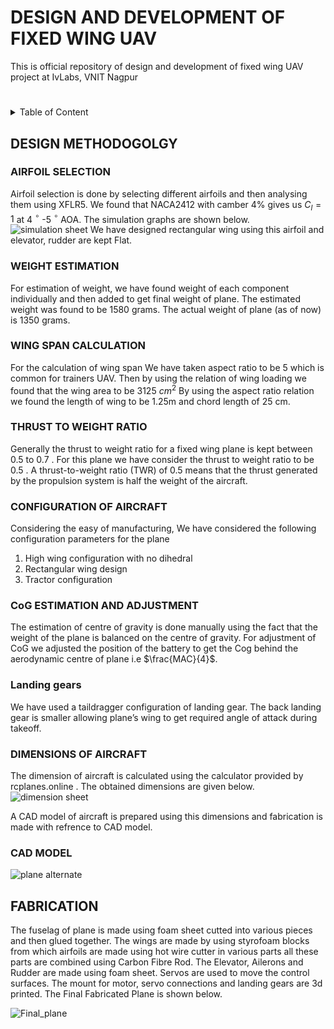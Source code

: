 # DESIGN AND DEVELOPMENT OF FIXED WING UAV
This is official repository of design and development of fixed wing UAV project at IvLabs, VNIT Nagpur
#
<details>
  <summary>Table of Content</summary>
  <ol>
    <li><a href="#DESIGN METHODOGOLGY">Design Methodology</a></li>
   <ol>
     <li><a href="#AIRFOIL SELECTION">Airfoil Selection</a></li>
     <li><a href="#WEIGHT ESTIMATION">Weight Estimation</a></li>
     <li><a href="#Thrust To Weight Ratio">Thrust To Weight Ratio</a></li>
     <li><a href="#Configuration of Aircraft">Configuration of Aircraft</a></li>
     <li><a href="#Estimation and Adjustment">CoG Estimation and Adjustment</a></li>
     <li><a href="#Demensions of Aircraft">Demensions of Aircraft</a></li>
   </ol>   
    <li><a href="#Fabrication">Fabrication</a></li>
  </ol>
</details>

## DESIGN METHODOGOLGY
### AIRFOIL SELECTION
Airfoil selection is done by selecting different airfoils and then analysing them using XFLR5. We found that NACA2412 with camber 4%  gives us $C_l=1$ at 4 $^\circ$ -5 $^\circ$ AOA. The simulation graphs are shown below.
![simulation  sheet](https://github.com/user-attachments/assets/2181c926-fbb7-4846-8c08-43c0063a92b5)
We have designed rectangular wing using this airfoil and elevator, rudder are kept Flat.
### WEIGHT ESTIMATION
For estimation of weight, we have found weight of each component individually and then added to get final weight of plane. 
The estimated weight was found to be 1580 grams. The actual weight of plane (as of now) is 1350 grams.
### WING SPAN CALCULATION
For the calculation of wing span We have taken aspect ratio to be 5 which is common for trainers UAV. Then by using the relation of wing loading we found that the wing area to be 3125 $cm^2$ 
By using the aspect ratio relation we found the length of wing to be 1.25m and  chord length of 25 cm.

### THRUST TO WEIGHT RATIO
Generally the thrust to weight ratio for a fixed wing plane is kept between $0.5$ to $0.7$ . For this plane we have consider the thrust to weight ratio to be $0.5$ . A thrust-to-weight ratio (TWR) of 0.5 means that the thrust generated by the propulsion system is half the weight of the aircraft.
### CONFIGURATION OF AIRCRAFT
Considering the easy of manufacturing, We have considered the following configuration parameters for the plane
1. High wing configuration with no dihedral
2. Rectangular wing design
3. Tractor configuration
### CoG ESTIMATION AND ADJUSTMENT
The estimation of centre of gravity is done manually using the fact that the weight of the plane is balanced on the centre of gravity. For adjustment of CoG we adjusted the position of the battery to get the Cog behind the aerodynamic centre of plane i.e $\frac{MAC}{4}$.
### Landing gears
We have used a  taildragger configuration of landing gear. The back landing gear is smaller allowing plane’s wing to get required angle of attack during takeoff.
### DIMENSIONS OF AIRCRAFT 
The dimension of aircraft is calculated using the calculator provided by rcplanes.online . The obtained dimensions are given below.
![dimension sheet](https://github.com/user-attachments/assets/218126f2-06c9-435b-87a4-cb1fadbd9e2e)

A CAD model of aircraft is prepared using this dimensions and fabrication is made with refrence to CAD model.
### CAD MODEL
![plane alternate](https://github.com/user-attachments/assets/c60b7f32-a0c7-4835-ab2e-64b91e5a383c)
## 
## FABRICATION
The fuselag of plane is made using foam sheet cutted into various pieces and then glued together. The wings are made by using styrofoam blocks from which airfoils are made using hot wire cutter in various parts all these parts are combined using Carbon Fibre Rod. The Elevator, Ailerons and Rudder are made using foam sheet. Servos are used to move the control surfaces. The mount for motor, servo connections and landing gears are 3d printed. The Final Fabricated Plane is shown below.

![Final_plane](https://github.com/user-attachments/assets/a0b9587d-4569-4402-a5d8-72ac964d0a1f)
##







